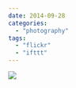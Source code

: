 ```yaml
---
date: 2014-09-28
categories: 
  - "photography"
tags: 
  - "flickr"
  - "ifttt"
---
```


![](https://farm3.staticflickr.com/2945/15373112581_2ec582e3c4_b.jpg)
